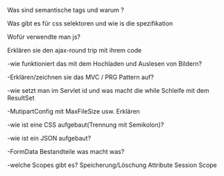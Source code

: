 Was sind semantische tags und warum ?

Was gibt es für css selektoren und wie is die spezifikation

Wofür verwendte man js?

Erklären sie den ajax-round trip mit ihrem code

\-wie funktioniert das mit dem Hochladen und Auslesen von Bildern?

\-Erklären/zeichnen sie das MVC / PRG Pattern auf?

\-wie setzt man im Servlet id und was macht die while Schleife mit dem ResultSet

\-MutipartConfig mit MaxFileSize usw. Erklären

\-wie ist eine CSS aufgebaut(Trennung mit Semikolon)?

\-wie ist ein JSON aufgebaut?

\-FormData Bestandteile was macht was?

\-welche Scopes gibt es? Speicherung/Löschung Attribute Session Scope